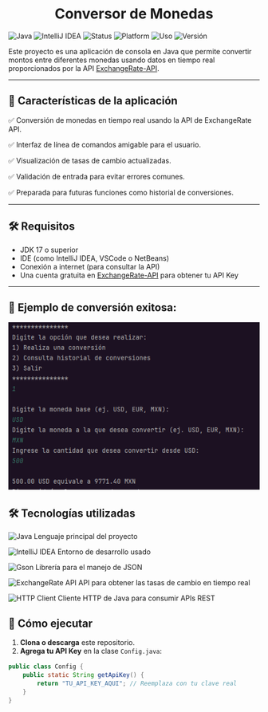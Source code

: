 <h1 align="center"> Conversor de Monedas </h1>

![Java](https://img.shields.io/badge/Java-ED8B00?logo=java&logoColor=white)
![IntelliJ IDEA](https://img.shields.io/badge/IDE-IntelliJ%20IDEA-blue?logo=intellijidea)
![Status](https://img.shields.io/badge/Estado-En%20Desarrollo-yellow)
![Platform](https://img.shields.io/badge/Plataforma-Windows%20%7C%20Linux-lightgrey)
![Uso](https://img.shields.io/badge/Uso-Educativo-orange)
![Versión](https://img.shields.io/badge/Versión-1.0-blue)

Este proyecto es una aplicación de consola en Java que permite convertir montos entre diferentes monedas usando datos en tiempo real proporcionados por la API [ExchangeRate-API](https://www.exchangerate-api.com/).

---

## 🧩 Características de la aplicación

✅ Conversión de monedas en tiempo real usando la API de ExchangeRate API.

✅ Interfaz de línea de comandos amigable para el usuario.

✅ Visualización de tasas de cambio actualizadas.

✅ Validación de entrada para evitar errores comunes.

✅ Preparada para futuras funciones como historial de conversiones.

---

## 🛠️ Requisitos

- JDK 17 o superior
- IDE (como IntelliJ IDEA, VSCode o NetBeans)
- Conexión a internet (para consultar la API)
- Una cuenta gratuita en [ExchangeRate-API](https://www.exchangerate-api.com/) para obtener tu API Key

---

## 💱 Ejemplo de conversión exitosa:

![Conversión realizada](assets/ConversionDeMoneda.PNG)


## 🛠 Tecnologías utilizadas                                                                                                                

![Java](https://img.shields.io/badge/Java-ED8B00?style=for-the-badge\&logo=java\&logoColor=white)                                    Lenguaje principal del proyecto                     

![IntelliJ IDEA](https://img.shields.io/badge/IDE-IntelliJ%20IDEA-blue?style=for-the-badge\&logo=intellijidea\&logoColor=white)       Entorno de desarrollo usado  

![Gson](https://img.shields.io/badge/Gson-JSON--parser-brightgreen?style=for-the-badge)                                               Librería para el manejo de JSON  

![ExchangeRate API](https://img.shields.io/badge/API-ExchangeRate-blue?style=for-the-badge)                                           API para obtener las tasas de cambio en tiempo real

![HTTP Client](https://img.shields.io/badge/Java%20HttpClient-red?style=for-the-badge)                                                Cliente HTTP de Java para consumir APIs REST        


## 🚀 Cómo ejecutar

1. **Clona o descarga** este repositorio.
2. **Agrega tu API Key** en la clase `Config.java`:

```java
public class Config {
    public static String getApiKey() {
        return "TU_API_KEY_AQUI"; // Reemplaza con tu clave real
    }
}


